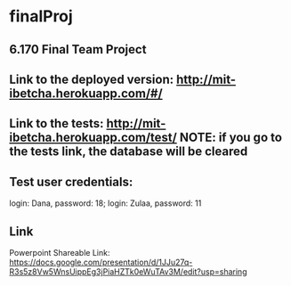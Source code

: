 finalProj
=========

6.170 Final Team Project
------
Link to the deployed version:
  http://mit-ibetcha.herokuapp.com/#/
------
Link to the tests:
  http://mit-ibetcha.herokuapp.com/test/ 
  NOTE: if you go to the tests link, the database will be cleared
---
Test user credentials:
-
  login: Dana, password: 18; 
  login: Zulaa, password: 11
  

Link
------
Powerpoint Shareable Link: https://docs.google.com/presentation/d/1JJu27q-R3s5z8Vw5WnsUippEg3jPiaHZTk0eWuTAv3M/edit?usp=sharing


